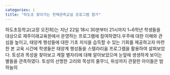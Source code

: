 ```yaml
---
categories: i
title: "하도초 찾아가는 천체관측교실 프로그램 참가"
---
```

하도초등학교(교장 오진희)는 지난 22일 18시 30분부터 21시까지 1~6학년 학생들을 대상으로 제주미래교육원에서 운영하는  프로그램에 참여하였다.우주에 대한 이해와 관심을 높이고, 태양계 행성들에 대한 기초 지식을 습득할 수 있는 기회를 제공하고자 마련한 본 교육 시간에 학생들은 태양계 행성들을 스텔라리움 프로그램을 활용하여 살펴보았다. 토성과 목성을 찾아보고 계절 별자리에 대해 알아보았으며 눈앞에 생생하게 보이는 별들을 관측하였다. 토성의 선명한 고리와 목성의 줄무늬, 위성까지 관찰한 아이들은 밤 하늘의